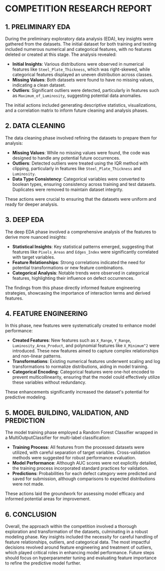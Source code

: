 # COMPETITION RESEARCH REPORT

## 1. PRELIMINARY EDA
During the preliminary exploratory data analysis (EDA), key insights were gathered from the datasets. The initial dataset for both training and testing included numerous numerical and categorical features, with no features deleted or created at this stage. The analysis revealed:
- **Initial Insights**: Various distributions were observed in numerical features like `Steel_Plate_Thickness`, which was right-skewed, while categorical features displayed an uneven distribution across classes.
- **Missing Values**: Both datasets were found to have no missing values, indicating a clean dataset.
- **Outliers**: Significant outliers were detected, particularly in features such as `Maximum_of_Luminosity`, suggesting potential data anomalies.

The initial actions included generating descriptive statistics, visualizations, and a correlation matrix to inform future cleaning and analysis phases.

## 2. DATA CLEANING
The data cleaning phase involved refining the datasets to prepare them for analysis:
- **Missing Values**: While no missing values were found, the code was designed to handle any potential future occurrences.
- **Outliers**: Detected outliers were treated using the IQR method with clipping, particularly in features like `Steel_Plate_Thickness` and `Luminosity`.
- **Data Type Consistency**: Categorical variables were converted to boolean types, ensuring consistency across training and test datasets. Duplicates were removed to maintain dataset integrity.

These actions were crucial to ensuring that the datasets were uniform and ready for deeper analysis.

## 3. DEEP EDA
The deep EDA phase involved a comprehensive analysis of the features to derive more nuanced insights:
- **Statistical Insights**: Key statistical patterns emerged, suggesting that features like `Pixels_Areas` and `Edges_Index` were significantly correlated with target variables.
- **Feature Relationships**: Strong correlations indicated the need for potential transformations or new feature combinations.
- **Categorical Analysis**: Notable trends were observed in categorical features, highlighting their influence on defect occurrences.

The findings from this phase directly informed feature engineering strategies, showcasing the importance of interaction terms and derived features.

## 4. FEATURE ENGINEERING
In this phase, new features were systematically created to enhance model performance:
- **Created Features**: New features such as `X_Range`, `Y_Range`, `Luminosity_Area_Product`, and polynomial features like `X_Minimum^2` were introduced. These new features aimed to capture complex relationships and non-linear patterns.
- **Transformations**: Existing numerical features underwent scaling and log transformations to normalize distributions, aiding in model training.
- **Categorical Encoding**: Categorical features were one-hot encoded to prevent multicollinearity, ensuring that the model could effectively utilize these variables without redundancy.

These enhancements significantly increased the dataset's potential for predictive modeling.

## 5. MODEL BUILDING, VALIDATION, AND PREDICTION
The model training phase employed a Random Forest Classifier wrapped in a MultiOutputClassifier for multi-label classification:
- **Training Process**: All features from the processed datasets were utilized, with careful separation of target variables. Cross-validation methods were suggested for robust performance evaluation.
- **Model Performance**: Although AUC scores were not explicitly detailed, the training process incorporated standard practices for validation.
- **Predictions**: Probabilities for each defect category were predicted and saved for submission, although comparisons to expected distributions were not made.

These actions laid the groundwork for assessing model efficacy and informed potential areas for improvement.

## 6. CONCLUSION
Overall, the approach within the competition involved a thorough exploration and transformation of the datasets, culminating in a robust modeling phase. Key insights included the necessity for careful handling of feature relationships, outliers, and categorical data. The most impactful decisions revolved around feature engineering and treatment of outliers, which played critical roles in enhancing model performance. Future steps should focus on hyperparameter tuning and evaluating feature importance to refine the predictive model further.